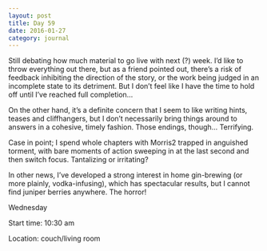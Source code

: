 ```yaml
---
layout: post
title: Day 59
date: 2016-01-27
category: journal
---
```


Still debating how much material to go live with next (?) week. I’d like to throw everything out there, but as a friend pointed out, there’s a risk of feedback inhibiting the direction of the story, or the work being judged in an incomplete state to its detriment. But I don’t feel like I have the time to hold off until I’ve reached full completion… 

On the other hand, it’s a definite concern that I seem to like writing hints, teases and cliffhangers, but I don’t necessarily bring things around to answers in a cohesive, timely fashion. Those endings, though… Terrifying. 

Case in point; I spend whole chapters with Morris2 trapped in anguished torment, with bare moments of action sweeping in at the last second and then switch focus. Tantalizing or irritating? 

In other news, I’ve developed a strong interest in home gin-brewing (or more plainly, vodka-infusing), which has spectacular results, but I cannot find juniper berries anywhere. The horror!


Wednesday

Start time: 10:30 am

Location: couch/living room
